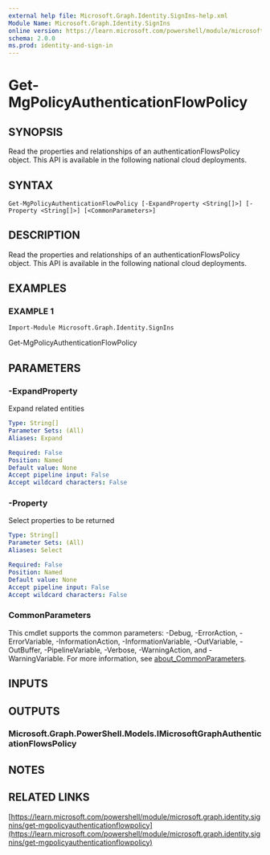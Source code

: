 ```yaml
---
external help file: Microsoft.Graph.Identity.SignIns-help.xml
Module Name: Microsoft.Graph.Identity.SignIns
online version: https://learn.microsoft.com/powershell/module/microsoft.graph.identity.signins/get-mgpolicyauthenticationflowpolicy
schema: 2.0.0
ms.prod: identity-and-sign-in
---
```


# Get-MgPolicyAuthenticationFlowPolicy

## SYNOPSIS
Read the properties and relationships of an authenticationFlowsPolicy object.
This API is available in the following national cloud deployments.

## SYNTAX

```
Get-MgPolicyAuthenticationFlowPolicy [-ExpandProperty <String[]>] [-Property <String[]>] [<CommonParameters>]
```

## DESCRIPTION
Read the properties and relationships of an authenticationFlowsPolicy object.
This API is available in the following national cloud deployments.

## EXAMPLES

### EXAMPLE 1
```
Import-Module Microsoft.Graph.Identity.SignIns
```

Get-MgPolicyAuthenticationFlowPolicy

## PARAMETERS

### -ExpandProperty
Expand related entities

```yaml
Type: String[]
Parameter Sets: (All)
Aliases: Expand

Required: False
Position: Named
Default value: None
Accept pipeline input: False
Accept wildcard characters: False
```

### -Property
Select properties to be returned

```yaml
Type: String[]
Parameter Sets: (All)
Aliases: Select

Required: False
Position: Named
Default value: None
Accept pipeline input: False
Accept wildcard characters: False
```

### CommonParameters
This cmdlet supports the common parameters: -Debug, -ErrorAction, -ErrorVariable, -InformationAction, -InformationVariable, -OutVariable, -OutBuffer, -PipelineVariable, -Verbose, -WarningAction, and -WarningVariable. For more information, see [about_CommonParameters](http://go.microsoft.com/fwlink/?LinkID=113216).

## INPUTS

## OUTPUTS

### Microsoft.Graph.PowerShell.Models.IMicrosoftGraphAuthenticationFlowsPolicy
## NOTES

## RELATED LINKS

[https://learn.microsoft.com/powershell/module/microsoft.graph.identity.signins/get-mgpolicyauthenticationflowpolicy](https://learn.microsoft.com/powershell/module/microsoft.graph.identity.signins/get-mgpolicyauthenticationflowpolicy)


